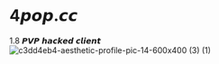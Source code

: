 
# 4𝙥𝙤𝙥.𝙘𝙘
1.8 𝙋𝙑𝙋 𝙝𝙖𝙘𝙠𝙚𝙙 𝙘𝙡𝙞𝙚𝙣𝙩
![c3dd4eb4-aesthetic-profile-pic-14-600x400 (3) (1)](https://user-images.githubusercontent.com/83054442/116732060-236c3680-aa1d-11eb-921e-4076f13a3a2a.jpg)
